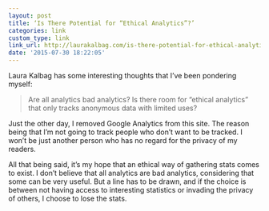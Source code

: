 ```yaml
---
layout: post
title: ‘Is There Potential for “Ethical Analytics”?’
categories: link
custom_type: link
link_url: http://laurakalbag.com/is-there-potential-for-ethical-analytics/
date: '2015-07-30 18:22:05'
---
```

Laura Kalbag has some interesting thoughts that I’ve been pondering myself:

> Are all analytics bad analytics? Is there room for “ethical analytics” that only tracks anonymous data with limited uses?

Just the other day, I removed Google Analytics from this site. The reason being that I’m not going to track people who don’t want to be tracked. I won’t be just another person who has no regard for the privacy of my readers.

All that being said, it’s my hope that an ethical way of gathering stats comes to exist. I don’t believe that all analytics are bad analytics, considering that some can be very useful. But a line has to be drawn, and if the choice is between not having access to interesting statistics or invading the privacy of others, I choose to lose the stats.